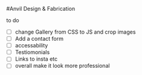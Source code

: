 #Anvil Design & Fabrication 

to do 
- [ ] change Gallery from CSS to JS and crop images
- [ ] Add a contact form
- [ ] accessability
- [ ] Testiomonials
- [ ] Links to insta etc
- [ ] overall make it look more professional 
